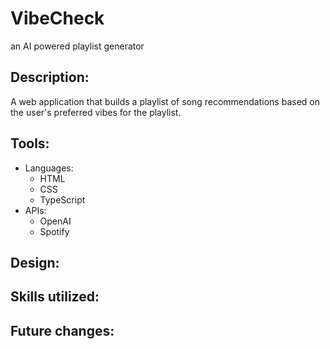 <h1>VibeCheck</h1>
<p>an AI powered playlist generator</p>

<h2>Description:</h2>
<p>A web application that builds a playlist of song recommendations based on the user's preferred vibes for the playlist.</p>

<h2>Tools:</h2>
<ul>
  <li>
    Languages:
    <ul>
      <li>HTML</li>
      <li>CSS</li>
      <li>TypeScript</li>
    </ul>
  </li>
  <li>
    APIs:
    <ul>
      <li>OpenAI</li>
      <li>Spotify</li>
    </ul>
  </li>
</ul>

<h2>Design:</h2>
<h2>Skills utilized:</h2>
<h2>Future changes:</h2>

